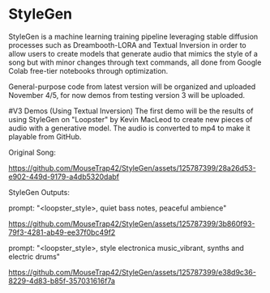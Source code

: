 # StyleGen
StyleGen is a machine learning training pipeline leveraging stable diffusion processes such as Dreambooth-LORA and Textual Inversion in order to allow users to create models that generate audio that mimics the style of a song but with minor changes through text commands, all done from Google Colab free-tier notebooks through optimization.

General-purpose code from latest version will be organized and uploaded November 4/5, for now demos from testing version 3 will be uploaded.

#V3 Demos (Using Textual Inversion)
The first demo will be the results of using StyleGen on "Loopster" by Kevin MacLeod to create new pieces of audio with a generative model. 
The audio is converted to mp4 to make it playable from GitHub.

Original Song: 

https://github.com/MouseTrap42/StyleGen/assets/125787399/28a26d53-e902-449d-9179-a4db5320dabf

StyleGen Outputs:

prompt: "<loopster_style>, quiet bass notes, peaceful ambience"

https://github.com/MouseTrap42/StyleGen/assets/125787399/3b860f93-79f3-4281-ab49-ee37f0bc49f2

prompt: "<loopster_style>, style electronica music_vibrant, synths and electric drums" 

https://github.com/MouseTrap42/StyleGen/assets/125787399/e38d9c36-8229-4d83-b85f-357031616f7a








